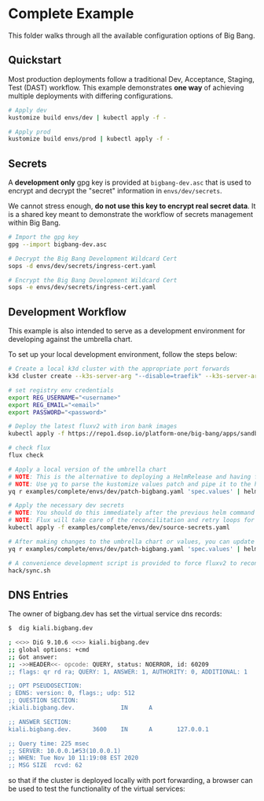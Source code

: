 # Complete Example

This folder walks through all the available configuration options of Big Bang.

## Quickstart

Most production deployments follow a traditional Dev, Acceptance, Staging, Test (DAST) workflow.  This example demonstrates __one way__ of achieving multiple deployments with differing configurations.

```bash
# Apply dev
kustomize build envs/dev | kubectl apply -f -

# Apply prod
kustomize build envs/prod | kubectl apply -f -
```

## Secrets

A __development only__ gpg key is provided at `bigbang-dev.asc` that is used to encrypt and decrypt the "secret" information in `envs/dev/secrets`.

We cannot stress enough, __do not use this key to encrypt real secret data__.  It is a shared key meant to demonstrate the workflow of secrets management within Big Bang.

```bash
# Import the gpg key
gpg --import bigbang-dev.asc

# Decrypt the Big Bang Development Wildcard Cert
sops -d envs/dev/secrets/ingress-cert.yaml

# Encrypt the Big Bang Development Wildcard Cert
sops -e envs/dev/secrets/ingress-cert.yaml
```

## Development Workflow

This example is also intended to serve as a development environment for developing against the umbrella chart.

To set up your local development environment, follow the steps below:

```bash
# Create a local k3d cluster with the appropriate port forwards
k3d cluster create --k3s-server-arg "--disable=traefik" --k3s-server-arg "--disable=metrics-server" -p 80:80@loadbalancer -p 443:443@loadbalancer

# set registry env credentials
export REG_USERNAME="<username>"
export REG_EMAIL="<email>"
export PASSWORD="<password>"

# Deploy the latest fluxv2 with iron bank images
kubectl apply -f https://repo1.dsop.io/platform-one/big-bang/apps/sandbox/fluxv2/-/raw/master/flux-system.yaml

# check flux
flux check

# Apply a local version of the umbrella chart
# NOTE: This is the alternative to deploying a HelmRelease and having flux manage it, we use a local copy to avoid having to commit every change
# NOTE: Use yq to parse the kustomize values patch and pipe it to the helm values
yq r examples/complete/envs/dev/patch-bigbang.yaml 'spec.values' | helm upgrade -i bigbang chart -n bigbang --create-namespace --set registryCredentials.username="${REG_USERNAME}" --set registryCredentials.password="${REG_PASSWORD}" --set registryCredentials.email="${REG_EMAIL}" -f -

# Apply the necessary dev secrets
# NOTE: You should do this immediately after the previous helm command in case there are any secrets that the helm charts require to boot
# NOTE: Flux will take care of the reconcilitation and retry loops for us, it is normal to see resources fail to deploy a few times on boot
kubectl apply -f examples/complete/envs/dev/source-secrets.yaml

# After making changes to the umbrella chart or values, you can update the chart idempotently
yq r examples/complete/envs/dev/patch-bigbang.yaml 'spec.values' | helm upgrade -i bigbang chart -n bigbang --create-namespace --set registryCredentials.username="${REG_USERNAME}" --set registryCredentials.password="${REG_PASSWORD}" --set registryCredentials.email="${REG_EMAIL}" -f -

# A convenience development script is provided to force fluxv2 to reconcile all helmreleases within the cluster
hack/sync.sh
```

## DNS Entries

The owner of bigbang.dev has set the virtual service dns records:

```bash
$  dig kiali.bigbang.dev              

; <<>> DiG 9.10.6 <<>> kiali.bigbang.dev
;; global options: +cmd
;; Got answer:
;; ->>HEADER<<- opcode: QUERY, status: NOERROR, id: 60209
;; flags: qr rd ra; QUERY: 1, ANSWER: 1, AUTHORITY: 0, ADDITIONAL: 1

;; OPT PSEUDOSECTION:
; EDNS: version: 0, flags:; udp: 512
;; QUESTION SECTION:
;kiali.bigbang.dev.             IN      A

;; ANSWER SECTION:
kiali.bigbang.dev.      3600    IN      A       127.0.0.1

;; Query time: 225 msec
;; SERVER: 10.0.0.1#53(10.0.0.1)
;; WHEN: Tue Nov 10 11:19:08 EST 2020
;; MSG SIZE  rcvd: 62
```

so that if the cluster is deployed locally with port forwarding, a browser can be used to test the functionality of the virtual services:
